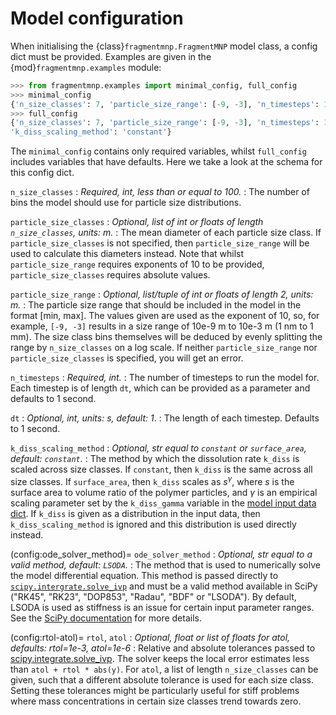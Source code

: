 # Model configuration

When initialising the {class}`fragmentmnp.FragmentMNP` model class, a config dict must be provided. Examples are given in the {mod}`fragmentmnp.examples` module:

```python
>>> from fragmentmnp.examples import minimal_config, full_config
>>> minimal_config
{'n_size_classes': 7, 'particle_size_range': [-9, -3], 'n_timesteps': 100}
>>> full_config
{'n_size_classes': 7, 'particle_size_range': [-9, -3], 'n_timesteps': 100, 'dt': 1,
'k_diss_scaling_method': 'constant'}
```

The `minimal_config` contains only required variables, whilst `full_config` includes variables that have defaults. Here we take a look at the schema for this config dict.

`n_size_classes`
: *Required, int, less than or equal to 100.*
: The number of bins the model should use for particle size distributions.

`particle_size_classes`
: *Optional, list of int or floats of length `n_size_classes`, units: m.*
: The mean diameter of each particle size class. If `particle_size_classes` is not specified, then `particle_size_range` will be used to calculate this diameters instead. Note that whilst `particle_size_range` requires exponents of 10 to be provided, `particle_size_classes` requires absolute values.

`particle_size_range`
: *Optional, list/tuple of int or floats of length 2, units: m.*
: The particle size range that should be included in the model in the format [min, max]. The values given are used as the exponent of 10, so, for example, `[-9, -3]` results in a size range of 10e-9 m to 10e-3 m (1 nm to 1 mm). The size class bins themselves will be deduced by evenly splitting the range by `n_size_classes` on a log scale. If neither `particle_size_range` nor `particle_size_classes` is specified, you will get an error.

`n_timesteps`
: *Required, int.*
: The number of timesteps to run the model for. Each timestep is of length `dt`, which can be provided as a parameter and defaults to 1 second.

`dt`
: *Optional, int, units: s, default: 1*.
: The length of each timestep. Defaults to 1 second.

`k_diss_scaling_method`
: *Optional, str equal to `constant` or `surface_area`, default: `constant`.*
: The method by which the dissolution rate `k_diss` is scaled across size classes. If `constant`, then `k_diss` is the same across all size classes. If `surface_area`, then `k_diss` scales as $s^\gamma$, where $s$ is the surface area to volume ratio of the polymer particles, and $\gamma$ is an empirical scaling parameter set by the `k_diss_gamma` variable in the [model input data dict](input-data). If `k_diss` is given as a distribution in the input data, then `k_diss_scaling_method` is ignored and this distribution is used directly instead.

(config:ode_solver_method)=
`ode_solver_method`
: *Optional, str equal to a valid method, default: `LSODA`.*
: The method that is used to numerically solve the model differential equation. This method is passed directly to [`scipy.intergrate.solve_ivp`](https://docs.scipy.org/doc/scipy/reference/generated/scipy.integrate.solve_ivp.html) and must be a valid method available in SciPy ("RK45", "RK23", "DOP853", "Radau", "BDF" or "LSODA"). By default, LSODA is used as stiffness is an issue for certain input parameter ranges. See the [SciPy documentation](https://docs.scipy.org/doc/scipy/reference/generated/scipy.integrate.solve_ivp.html) for more details.

(config:rtol-atol)=
`rtol`, `atol`
: *Optional, float or list of floats for atol, defaults: rtol=1e-3, atol=1e-6*
: Relative and absolute tolerances passed to [scipy.integrate.solve_ivp](https://docs.scipy.org/doc/scipy/reference/generated/scipy.integrate.solve_ivp.html). The solver keeps the local error estimates less than `atol + rtol * abs(y)`. For `atol`, a list of length `n_size_classes` can be given, such that a different absolute tolerance is used for each size class. Setting these tolerances might be particularly useful for stiff problems where mass concentrations in certain size classes trend towards zero.
